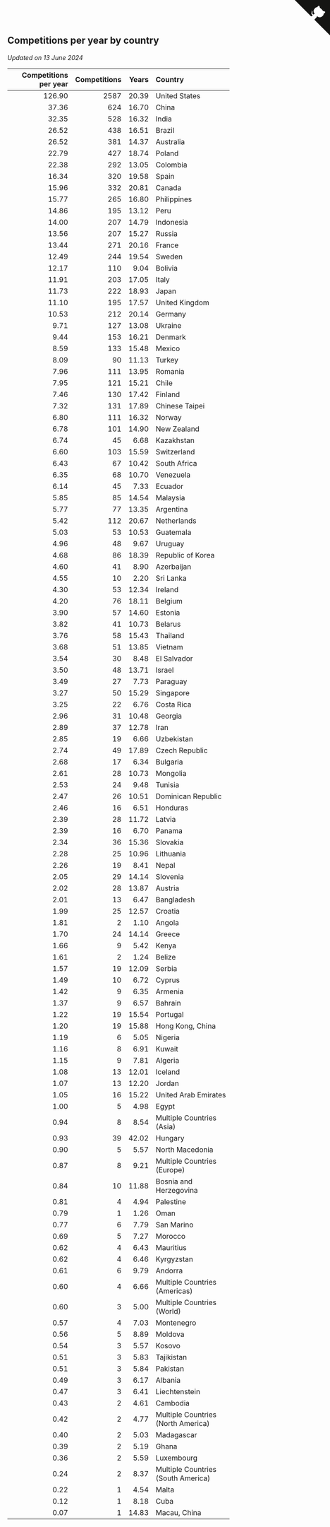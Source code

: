## Competitions per year by country

*Updated on 13 June 2024*

| Competitions per year | Competitions | Years | Country |
| ---: | ---: | ---: | :--- |
| 126.90 | 2587 | 20.39 | United States |
| 37.36 | 624 | 16.70 | China |
| 32.35 | 528 | 16.32 | India |
| 26.52 | 438 | 16.51 | Brazil |
| 26.52 | 381 | 14.37 | Australia |
| 22.79 | 427 | 18.74 | Poland |
| 22.38 | 292 | 13.05 | Colombia |
| 16.34 | 320 | 19.58 | Spain |
| 15.96 | 332 | 20.81 | Canada |
| 15.77 | 265 | 16.80 | Philippines |
| 14.86 | 195 | 13.12 | Peru |
| 14.00 | 207 | 14.79 | Indonesia |
| 13.56 | 207 | 15.27 | Russia |
| 13.44 | 271 | 20.16 | France |
| 12.49 | 244 | 19.54 | Sweden |
| 12.17 | 110 | 9.04 | Bolivia |
| 11.91 | 203 | 17.05 | Italy |
| 11.73 | 222 | 18.93 | Japan |
| 11.10 | 195 | 17.57 | United Kingdom |
| 10.53 | 212 | 20.14 | Germany |
| 9.71 | 127 | 13.08 | Ukraine |
| 9.44 | 153 | 16.21 | Denmark |
| 8.59 | 133 | 15.48 | Mexico |
| 8.09 | 90 | 11.13 | Turkey |
| 7.96 | 111 | 13.95 | Romania |
| 7.95 | 121 | 15.21 | Chile |
| 7.46 | 130 | 17.42 | Finland |
| 7.32 | 131 | 17.89 | Chinese Taipei |
| 6.80 | 111 | 16.32 | Norway |
| 6.78 | 101 | 14.90 | New Zealand |
| 6.74 | 45 | 6.68 | Kazakhstan |
| 6.60 | 103 | 15.59 | Switzerland |
| 6.43 | 67 | 10.42 | South Africa |
| 6.35 | 68 | 10.70 | Venezuela |
| 6.14 | 45 | 7.33 | Ecuador |
| 5.85 | 85 | 14.54 | Malaysia |
| 5.77 | 77 | 13.35 | Argentina |
| 5.42 | 112 | 20.67 | Netherlands |
| 5.03 | 53 | 10.53 | Guatemala |
| 4.96 | 48 | 9.67 | Uruguay |
| 4.68 | 86 | 18.39 | Republic of Korea |
| 4.60 | 41 | 8.90 | Azerbaijan |
| 4.55 | 10 | 2.20 | Sri Lanka |
| 4.30 | 53 | 12.34 | Ireland |
| 4.20 | 76 | 18.11 | Belgium |
| 3.90 | 57 | 14.60 | Estonia |
| 3.82 | 41 | 10.73 | Belarus |
| 3.76 | 58 | 15.43 | Thailand |
| 3.68 | 51 | 13.85 | Vietnam |
| 3.54 | 30 | 8.48 | El Salvador |
| 3.50 | 48 | 13.71 | Israel |
| 3.49 | 27 | 7.73 | Paraguay |
| 3.27 | 50 | 15.29 | Singapore |
| 3.25 | 22 | 6.76 | Costa Rica |
| 2.96 | 31 | 10.48 | Georgia |
| 2.89 | 37 | 12.78 | Iran |
| 2.85 | 19 | 6.66 | Uzbekistan |
| 2.74 | 49 | 17.89 | Czech Republic |
| 2.68 | 17 | 6.34 | Bulgaria |
| 2.61 | 28 | 10.73 | Mongolia |
| 2.53 | 24 | 9.48 | Tunisia |
| 2.47 | 26 | 10.51 | Dominican Republic |
| 2.46 | 16 | 6.51 | Honduras |
| 2.39 | 28 | 11.72 | Latvia |
| 2.39 | 16 | 6.70 | Panama |
| 2.34 | 36 | 15.36 | Slovakia |
| 2.28 | 25 | 10.96 | Lithuania |
| 2.26 | 19 | 8.41 | Nepal |
| 2.05 | 29 | 14.14 | Slovenia |
| 2.02 | 28 | 13.87 | Austria |
| 2.01 | 13 | 6.47 | Bangladesh |
| 1.99 | 25 | 12.57 | Croatia |
| 1.81 | 2 | 1.10 | Angola |
| 1.70 | 24 | 14.14 | Greece |
| 1.66 | 9 | 5.42 | Kenya |
| 1.61 | 2 | 1.24 | Belize |
| 1.57 | 19 | 12.09 | Serbia |
| 1.49 | 10 | 6.72 | Cyprus |
| 1.42 | 9 | 6.35 | Armenia |
| 1.37 | 9 | 6.57 | Bahrain |
| 1.22 | 19 | 15.54 | Portugal |
| 1.20 | 19 | 15.88 | Hong Kong, China |
| 1.19 | 6 | 5.05 | Nigeria |
| 1.16 | 8 | 6.91 | Kuwait |
| 1.15 | 9 | 7.81 | Algeria |
| 1.08 | 13 | 12.01 | Iceland |
| 1.07 | 13 | 12.20 | Jordan |
| 1.05 | 16 | 15.22 | United Arab Emirates |
| 1.00 | 5 | 4.98 | Egypt |
| 0.94 | 8 | 8.54 | Multiple Countries (Asia) |
| 0.93 | 39 | 42.02 | Hungary |
| 0.90 | 5 | 5.57 | North Macedonia |
| 0.87 | 8 | 9.21 | Multiple Countries (Europe) |
| 0.84 | 10 | 11.88 | Bosnia and Herzegovina |
| 0.81 | 4 | 4.94 | Palestine |
| 0.79 | 1 | 1.26 | Oman |
| 0.77 | 6 | 7.79 | San Marino |
| 0.69 | 5 | 7.27 | Morocco |
| 0.62 | 4 | 6.43 | Mauritius |
| 0.62 | 4 | 6.46 | Kyrgyzstan |
| 0.61 | 6 | 9.79 | Andorra |
| 0.60 | 4 | 6.66 | Multiple Countries (Americas) |
| 0.60 | 3 | 5.00 | Multiple Countries (World) |
| 0.57 | 4 | 7.03 | Montenegro |
| 0.56 | 5 | 8.89 | Moldova |
| 0.54 | 3 | 5.57 | Kosovo |
| 0.51 | 3 | 5.83 | Tajikistan |
| 0.51 | 3 | 5.84 | Pakistan |
| 0.49 | 3 | 6.17 | Albania |
| 0.47 | 3 | 6.41 | Liechtenstein |
| 0.43 | 2 | 4.61 | Cambodia |
| 0.42 | 2 | 4.77 | Multiple Countries (North America) |
| 0.40 | 2 | 5.03 | Madagascar |
| 0.39 | 2 | 5.19 | Ghana |
| 0.36 | 2 | 5.59 | Luxembourg |
| 0.24 | 2 | 8.37 | Multiple Countries (South America) |
| 0.22 | 1 | 4.54 | Malta |
| 0.12 | 1 | 8.18 | Cuba |
| 0.07 | 1 | 14.83 | Macau, China |


<a href="https://github.com/jonatanklosko/wca_statistics" class="github-corner" aria-label="View source on Github"><svg width="80" height="80" viewBox="0 0 250 250" style="fill:#151513; color:#fff; position: absolute; top: 0; border: 0; right: 0;" aria-hidden="true"><path d="M0,0 L115,115 L130,115 L142,142 L250,250 L250,0 Z"></path><path d="M128.3,109.0 C113.8,99.7 119.0,89.6 119.0,89.6 C122.0,82.7 120.5,78.6 120.5,78.6 C119.2,72.0 123.4,76.3 123.4,76.3 C127.3,80.9 125.5,87.3 125.5,87.3 C122.9,97.6 130.6,101.9 134.4,103.2" fill="currentColor" style="transform-origin: 130px 106px;" class="octo-arm"></path><path d="M115.0,115.0 C114.9,115.1 118.7,116.5 119.8,115.4 L133.7,101.6 C136.9,99.2 139.9,98.4 142.2,98.6 C133.8,88.0 127.5,74.4 143.8,58.0 C148.5,53.4 154.0,51.2 159.7,51.0 C160.3,49.4 163.2,43.6 171.4,40.1 C171.4,40.1 176.1,42.5 178.8,56.2 C183.1,58.6 187.2,61.8 190.9,65.4 C194.5,69.0 197.7,73.2 200.1,77.6 C213.8,80.2 216.3,84.9 216.3,84.9 C212.7,93.1 206.9,96.0 205.4,96.6 C205.1,102.4 203.0,107.8 198.3,112.5 C181.9,128.9 168.3,122.5 157.7,114.1 C157.9,116.9 156.7,120.9 152.7,124.9 L141.0,136.5 C139.8,137.7 141.6,141.9 141.8,141.8 Z" fill="currentColor" class="octo-body"></path></svg></a><style>.github-corner:hover .octo-arm{animation:octocat-wave 560ms ease-in-out}@keyframes octocat-wave{0%,100%{transform:rotate(0)}20%,60%{transform:rotate(-25deg)}40%,80%{transform:rotate(10deg)}}@media (max-width:500px){.github-corner:hover .octo-arm{animation:none}.github-corner .octo-arm{animation:octocat-wave 560ms ease-in-out}}</style>
